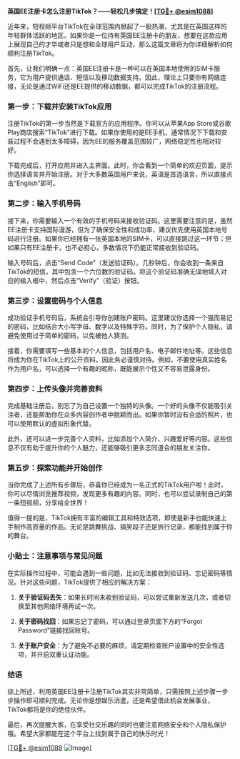 **英国EE注册卡怎么注册TikTok？——轻松几步搞定！[[TG💪+ @esim1088](https://t.me/s/esim1088)]**

近年来，短视频平台TikTok在全球范围内掀起了一股热潮，尤其是在英国这样的年轻群体活跃的地区。如果你是一位持有英国EE注册卡的朋友，想要在这款应用上展现自己的才华或者只是想和全球用户互动，那么这篇文章将为你详细解析如何顺利注册TikTok。

首先，让我们明确一点：英国EE注册卡是一种可以在英国本地使用的SIM卡服务，它为用户提供通话、短信以及移动数据支持。因此，理论上只要你有网络连接，无论是通过WiFi还是EE提供的移动数据，都可以完成TikTok的注册流程。

### **第一步：下载并安装TikTok应用**

注册TikTok的第一步当然是下载官方的应用程序。你可以从苹果App Store或谷歌Play商店搜索“TikTok”进行下载。如果你使用的是EE手机，通常情况下下载和安装过程不会遇到太多障碍，因为EE的服务覆盖范围较广，网络稳定性也相对较好。

下载完成后，打开应用并进入主界面。此时，你会看到一个简单的欢迎页面，提示你选择语言并开始注册。对于大多数英国用户来说，英语是首选语言，所以直接点击“English”即可。

### **第二步：输入手机号码**

接下来，你需要输入一个有效的手机号码来接收验证码。这里需要注意的是，虽然EE注册卡支持国际漫游，但为了确保安全性和成功率，建议优先使用英国本地号码进行注册。如果你已经拥有一张英国本地的SIM卡，可以直接跳过这一环节；但如果只有EE注册卡，也不必担心，多数情况下仍能正常接收到验证码。

输入号码后，点击“Send Code”（发送验证码）。几秒钟后，你会收到一条来自TikTok的短信，其中包含一个六位数的验证码。将这个验证码准确无误地填入对应的输入框中，然后点击“Verify”（验证）按钮。

### **第三步：设置密码与个人信息**

成功验证手机号码后，系统会引导你创建账户密码。这里建议你选择一个强而易记的密码，比如结合大小写字母、数字以及特殊字符。同时，为了保护个人隐私，请避免使用过于简单的密码，以免被他人猜测。

接着，你需要填写一些基本的个人信息，包括用户名、电子邮件地址等。这些信息将成为你在TikTok上的公开资料，因此务必谨慎对待。例如，不要使用真实姓名作为用户名，可以选择一个有趣的昵称，既能展示个性又不容易泄露身份。

### **第四步：上传头像并完善资料**

完成基础注册后，别忘了为自己设置一个独特的头像。一个好的头像不仅能吸引关注者，还能帮助你在众多内容创作者中脱颖而出。如果你暂时没有合适的照片，也可以使用默认的虚拟形象代替。

此外，还可以进一步完善个人资料，比如添加个人简介、兴趣爱好等内容。这些信息不仅有助于提升你的个人魅力，还能够吸引更多志同道合的朋友关注你。

### **第五步：探索功能并开始创作**

当你完成了上述所有步骤后，恭喜你已经成为一名正式的TikTok用户啦！此时，你可以尽情浏览推荐视频，发现更多有趣的内容。同时，也可以尝试录制自己的第一条短视频，分享给全世界！

值得一提的是，TikTok拥有丰富的编辑工具和特效选项，即使是新手也能快速上手制作高质量的作品。无论是跳舞挑战、搞笑段子还是旅行记录，都能找到属于你的舞台。

### **小贴士：注意事项与常见问题**

在实际操作过程中，可能会遇到一些问题，比如无法接收到验证码、忘记密码等情况。针对这些问题，TikTok提供了相应的解决方案：

1. **关于验证码丢失**：如果长时间未收到验证码，可以尝试重新发送几次，或者切换至其他网络环境再试一次。
   
2. **关于密码找回**：如果忘记了密码，可以通过登录页面下方的“Forgot Password”链接找回账号。

3. **关于账户安全**：为了避免不必要的麻烦，请定期检查账户设置中的安全性选项，并开启双重认证功能。

### **结语**

综上所述，利用英国EE注册卡注册TikTok其实非常简单，只需按照上述步骤一步步操作即可顺利完成。无论你是想娱乐消遣，还是希望借此机会发展事业，TikTok都将是你的绝佳伙伴。

最后，再次提醒大家，在享受社交乐趣的同时也要注意网络安全和个人隐私保护哦。希望大家都能在这个平台上找到属于自己的快乐时光！

[[TG💪+ @esim1088](https://t.me/s/esim1088) ![Image](https://i.postimg.cc/4NQfJmqS/Snipaste-2025-05-13-00-14-12.png)]